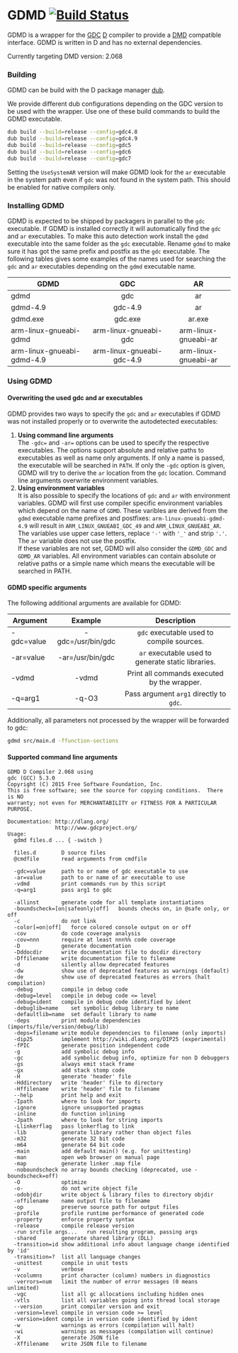 GDMD [![Build Status](https://travis-ci.org/jpf91/GDMD.svg?branch=master)](https://travis-ci.org/jpf91/GDMD)
=============
GDMD is a wrapper for the [GDC](http://gdcproject.org/) [D](https://dlang.org) compiler to provide a [DMD](https://dlang.org/download.html#dmd) compatible interface. GDMD is written in D and has no external dependencies.

Currently targeting DMD version: 2.068

### Building
GDMD can be build with the D package manager [dub](http://code.dlang.org/download).

We provide different dub configurations depending on the GDC version to be used with the wrapper. Use one of these build commands to build the GDMD executable.

```bash
dub build --build=release --config=gdc4.8
dub build --build=release --config=gdc4.9
dub build --build=release --config=gdc5
dub build --build=release --config=gdc6
dub build --build=release --config=gdc7
```

Setting the `UseSystemAR` version will make GDMD look for the `ar` executable in the system path even if `gdc` was not found in the system path. This should be enabled for native compilers only.

### Installing GDMD
GDMD is expected to be shipped by packagers in parallel to the `gdc` executable. If GDMD is installed correctly it will automatically find the `gdc` and `ar` executables. To make this auto detection work install the `gdmd` executable into the same folder as the `gdc` executable. Rename `gdmd` to make sure it has got the same prefix and postfix as the `gdc` executable. The following tables gives some examples of the names used for searching the `gdc` and `ar` executables depending on the `gdmd` executable name.

| GDMD                       | GDC                       | AR                   |
| ---------------------------|:-------------------------:|:--------------------:|
| gdmd                       | gdc                       | ar                   |
| gdmd-4.9                   | gdc-4.9                   | ar                   |
| gdmd.exe                   | gdc.exe                   | ar.exe               |
| arm-linux-gnueabi-gdmd     | arm-linux-gnueabi-gdc     | arm-linux-gnueabi-ar |
| arm-linux-gnueabi-gdmd-4.9 | arm-linux-gnueabi-gdc-4.9 | arm-linux-gnueabi-ar |

### Using GDMD
#### Overwriting the used gdc and ar executables
GDMD provides two ways to specify the `gdc` and `ar` executables if GDMD was not installed properly or to overwrite the autodetected executables:

1. **Using command line arguments**  
   The `-gdc=` and `-ar=` options can be used to specify the respective executables. The options support absolute and 
   relative paths to executables as well as name only arguments. If only a name is passed, the executable will be 
   searched in `PATH`. If only the `-gdc` option is given, GDMD will try to derive the `ar` location from the `gdc`
   location. Command line arguments overwrite environment variables.
2. **Using environment variables**  
   It is also possible to specify the locations of `gdc` and `ar` with environment variables. GDMD will first use 
   compiler specific environment variables which depend on the name of `GDMD`. These varibles are derived from the 
   `gdmd` executable name prefixes and postfixes: `arm-linux-gnueabi-gdmd-4.9` will result in `ARM_LINUX_GNUEABI_GDC_49`
   and `ARM_LINUX_GNUEABI_AR`. The variables use upper case letters, replace `'-'` with `'_'` and strip `'.'`. The `ar`
   variable does not use the postfix.  
   If these variables are not set, GDMD will also consider the `GDMD_GDC` and `GDMD_AR` variables. All environment 
   variables can contain absolute or relative paths or a simple name which means the executable will be searched in
   PATH.

#### GDMD specific arguments

The following additional arguments are available for GDMD:

| Argument    | Example                   | Description                                         |
| ------------|:-------------------------:|:---------------------------------------------------:|
| -gdc=value  | -gdc=/usr/bin/gdc         | `gdc` executable used to compile sources.           |
| -ar=value   | -ar=/usr/bin/gdc          | `ar` executable used to generate static libraries.  |
| -vdmd       | -vdmd                     | Print all commands executed by the wrapper.         |
| -q=arg1     | -q-O3                     | Pass argument `arg1` directly to `gdc`.             |

Additionally, all parameters not processed by the wrapper will be forwarded to gdc:
```bash
gdmd src/main.d -ffunction-sections
```

#### Supported command line arguments
```
GDMD D Compiler 2.068 using
gdc (GCC) 5.3.0
Copyright (C) 2015 Free Software Foundation, Inc.
This is free software; see the source for copying conditions.  There is NO
warranty; not even for MERCHANTABILITY or FITNESS FOR A PARTICULAR PURPOSE.

Documentation: http://dlang.org/
               http://www.gdcproject.org/
Usage:
  gdmd files.d ... { -switch }

  files.d        D source files
  @cmdfile       read arguments from cmdfile

  -gdc=value     path to or name of gdc executable to use
  -ar=value      path to or name of ar executable to use
  -vdmd          print commands run by this script
  -q=arg1        pass arg1 to gdc

  -allinst       generate code for all template instantiations
  -boundscheck=[on|safeonly|off]   bounds checks on, in @safe only, or off
  -c             do not link
  -color[=on|off]   force colored console output on or off
  -cov           do code coverage analysis
  -cov=nnn       require at least nnn%% code coverage
  -D             generate documentation
  -Dddocdir      write documentation file to docdir directory
  -Dffilename    write documentation file to filename
  -d             silently allow deprecated features
  -dw            show use of deprecated features as warnings (default)
  -de            show use of deprecated features as errors (halt compilation)
  -debug         compile in debug code
  -debug=level   compile in debug code <= level
  -debug=ident   compile in debug code identified by ident
  -debuglib=name    set symbolic debug library to name
  -defaultlib=name  set default library to name
  -deps          print module dependencies (imports/file/version/debug/lib)
  -deps=filename write module dependencies to filename (only imports)
  -dip25         implement http://wiki.dlang.org/DIP25 (experimental)
  -fPIC          generate position independent code
  -g             add symbolic debug info
  -gc            add symbolic debug info, optimize for non D debuggers
  -gs            always emit stack frame
  -gx            add stack stomp code
  -H             generate 'header' file
  -Hddirectory   write 'header' file to directory
  -Hffilename    write 'header' file to filename
  --help         print help and exit
  -Ipath         where to look for imports
  -ignore        ignore unsupported pragmas
  -inline        do function inlining
  -Jpath         where to look for string imports
  -Llinkerflag   pass linkerflag to link
  -lib           generate library rather than object files
  -m32           generate 32 bit code
  -m64           generate 64 bit code
  -main          add default main() (e.g. for unittesting)
  -man           open web browser on manual page
  -map           generate linker .map file
  -noboundscheck no array bounds checking (deprecated, use -boundscheck=off)
  -O             optimize
  -o-            do not write object file
  -odobjdir      write object & library files to directory objdir
  -offilename    name output file to filename
  -op            preserve source path for output files
  -profile       profile runtime performance of generated code
  -property      enforce property syntax
  -release       compile release version
  -run srcfile args...   run resulting program, passing args
  -shared        generate shared library (DLL)
  -transition=id show additional info about language change identified by 'id'
  -transition=?  list all language changes
  -unittest      compile in unit tests
  -v             verbose
  -vcolumns      print character (column) numbers in diagnostics
  -verrors=num   limit the number of error messages (0 means unlimited)
  -vgc           list all gc allocations including hidden ones
  -vtls          list all variables going into thread local storage
  --version      print compiler version and exit
  -version=level compile in version code >= level
  -version=ident compile in version code identified by ident
  -w             warnings as errors (compilation will halt)
  -wi            warnings as messages (compilation will continue)
  -X             generate JSON file
  -Xffilename    write JSON file to filename
```
